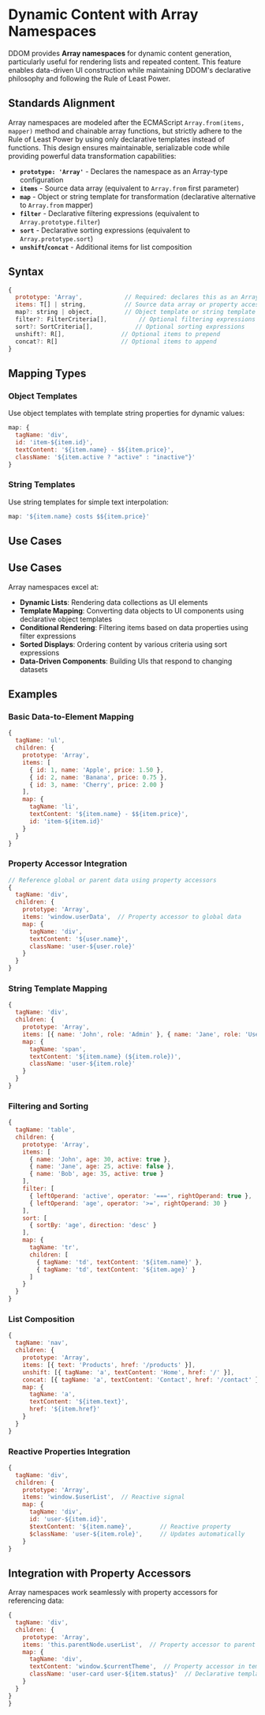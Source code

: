 # Dynamic Content with Array Namespaces

DDOM provides **Array namespaces** for dynamic content generation, particularly useful for rendering lists and repeated content. This feature enables data-driven UI construction while maintaining DDOM's declarative philosophy and following the Rule of Least Power.

## Standards Alignment

Array namespaces are modeled after the ECMAScript `Array.from(items, mapper)` method and chainable array functions, but strictly adhere to the Rule of Least Power by using only declarative templates instead of functions. This design ensures maintainable, serializable code while providing powerful data transformation capabilities:

* **`prototype: 'Array'`** - Declares the namespace as an Array-type configuration
* **`items`** - Source data array (equivalent to `Array.from` first parameter)
* **`map`** - Object or string template for transformation (declarative alternative to `Array.from` mapper)
* **`filter`** - Declarative filtering expressions (equivalent to `Array.prototype.filter`)
* **`sort`** - Declarative sorting expressions (equivalent to `Array.prototype.sort`)
* **`unshift`/`concat`** - Additional items for list composition

## Syntax

```javascript
{
  prototype: 'Array',            // Required: declares this as an Array namespace
  items: T[] | string,           // Source data array or property accessor
  map?: string | object,         // Object template or string template (declarative only)
  filter?: FilterCriteria[],         // Optional filtering expressions
  sort?: SortCriteria[],            // Optional sorting expressions  
  unshift?: R[],                // Optional items to prepend
  concat?: R[]                  // Optional items to append
}
```

## Mapping Types

### Object Templates
Use object templates with template string properties for dynamic values:
```javascript
map: {
  tagName: 'div',
  id: 'item-${item.id}',
  textContent: '${item.name} - $${item.price}',
  className: '${item.active ? "active" : "inactive"}'
}
```

### String Templates
Use string templates for simple text interpolation:
```javascript
map: '${item.name} costs $${item.price}'
```

## Use Cases
## Use Cases

Array namespaces excel at:

* **Dynamic Lists**: Rendering data collections as UI elements
* **Template Mapping**: Converting data objects to UI components using declarative object templates
* **Conditional Rendering**: Filtering items based on data properties using filter expressions
* **Sorted Displays**: Ordering content by various criteria using sort expressions
* **Data-Driven Components**: Building UIs that respond to changing datasets

## Examples

### Basic Data-to-Element Mapping

```javascript
{
  tagName: 'ul',
  children: {
    prototype: 'Array',
    items: [
      { id: 1, name: 'Apple', price: 1.50 },
      { id: 2, name: 'Banana', price: 0.75 },
      { id: 3, name: 'Cherry', price: 2.00 }
    ],
    map: {
      tagName: 'li',
      textContent: '${item.name} - $${item.price}',
      id: 'item-${item.id}'
    }
  }
}
```

### Property Accessor Integration

```javascript
// Reference global or parent data using property accessors
{
  tagName: 'div',
  children: {
    prototype: 'Array',
    items: 'window.userData',  // Property accessor to global data
    map: {
      tagName: 'div',
      textContent: '${user.name}',
      className: 'user-${user.role}'
    }
  }
}
```

### String Template Mapping

```javascript
{
  tagName: 'div',
  children: {
    prototype: 'Array',
    items: [{ name: 'John', role: 'Admin' }, { name: 'Jane', role: 'User' }],
    map: {
      tagName: 'span', 
      textContent: '${item.name} (${item.role})',
      className: 'user-${item.role}'
    }
  }
}
```

### Filtering and Sorting

```javascript
{
  tagName: 'table',
  children: {
    prototype: 'Array',
    items: [
      { name: 'John', age: 30, active: true },
      { name: 'Jane', age: 25, active: false },
      { name: 'Bob', age: 35, active: true }
    ],
    filter: [
      { leftOperand: 'active', operator: '===', rightOperand: true },
      { leftOperand: 'age', operator: '>=', rightOperand: 30 }
    ],
    sort: [
      { sortBy: 'age', direction: 'desc' }
    ],
    map: {
      tagName: 'tr',
      children: [
        { tagName: 'td', textContent: '${item.name}' },
        { tagName: 'td', textContent: '${item.age}' }
      ]
    }
  }
}
```

### List Composition

```javascript
{
  tagName: 'nav',
  children: {
    prototype: 'Array',
    items: [{ text: 'Products', href: '/products' }],
    unshift: [{ tagName: 'a', textContent: 'Home', href: '/' }],
    concat: [{ tagName: 'a', textContent: 'Contact', href: '/contact' }],
    map: {
      tagName: 'a',
      textContent: '${item.text}',
      href: '${item.href}'
    }
  }
}
```

### Reactive Properties Integration

```javascript
{
  tagName: 'div',
  children: {
    prototype: 'Array',
    items: 'window.$userList',  // Reactive signal
    map: {
      tagName: 'div',
      id: 'user-${item.id}',
      $textContent: '${item.name}',        // Reactive property
      $className: 'user-${item.role}',     // Updates automatically
    }
}
```

## Integration with Property Accessors

Array namespaces work seamlessly with property accessors for referencing data:

```javascript
{
  tagName: 'div',
  children: {
    prototype: 'Array',
    items: 'this.parentNode.userList',  // Property accessor to parent data
    map: {
      tagName: 'div',
      textContent: 'window.$currentTheme',  // Property accessor in template
      className: 'user-card user-${item.status}'  // Declarative template
    }
  }
}
}
```
